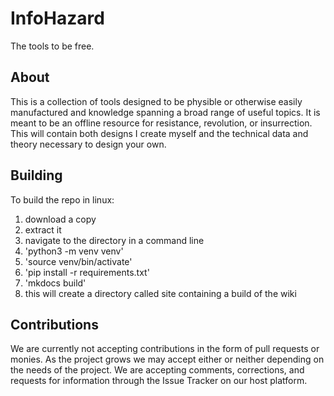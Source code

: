 # InfoHazard

The tools to be free.

## About

This is a collection of tools designed to be physible or otherwise easily
manufactured and knowledge spanning a broad range of useful topics. It is meant
to be an offline resource for resistance, revolution, or insurrection. This will
contain both designs I create myself and the technical data and theory necessary
to design your own.

## Building

To build the repo in linux: 

1. download a copy
2. extract it
3. navigate to the directory in a command line
4. 'python3 -m venv venv'
5. 'source venv/bin/activate'
6. 'pip install -r requirements.txt'
7. 'mkdocs build'
8. this will create a directory called site containing a build of the wiki

## Contributions

We are currently not accepting contributions in the form of pull requests or 
monies. As the project grows we may accept either or neither depending on the
needs of the project. We are accepting comments, corrections, and requests for
information through the Issue Tracker on our host platform.
